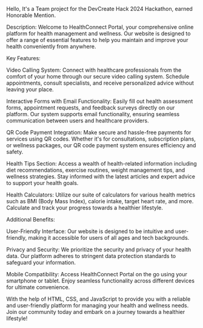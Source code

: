 Hello, It's a Team project for the DevCreate Hack 2024 Hackathon, earned Honorable Mention. 


Description:
Welcome to HealthConnect Portal, your comprehensive online platform for health management and wellness. Our website is designed to 
offer a range of essential features to help you maintain and improve your health conveniently from anywhere.

Key Features:

Video Calling System: Connect with healthcare professionals from the comfort of your home through our secure video calling system.
Schedule appointments, consult specialists, and receive personalized advice without leaving your place.

Interactive Forms with Email Functionality: Easily fill out health assessment forms, appointment requests, and feedback surveys 
directly on our platform. Our system supports email functionality, ensuring seamless communication between users and healthcare
providers.

QR Code Payment Integration: Make secure and hassle-free payments for services using QR codes. Whether it's for consultations, 
subscription plans, or wellness packages, our QR code payment system ensures efficiency and safety.

Health Tips Section: Access a wealth of health-related information including diet recommendations, exercise routines, weight
management tips, and wellness strategies. Stay informed with the latest articles and expert advice to support your health goals.

Health Calculators: Utilize our suite of calculators for various health metrics such as BMI (Body Mass Index), calorie intake, 
target heart rate, and more. Calculate and track your progress towards a healthier lifestyle.

Additional Benefits:

User-Friendly Interface: Our website is designed to be intuitive and user-friendly, making it accessible for users of all ages 
and tech backgrounds.

Privacy and Security: We prioritize the security and privacy of your health data. Our platform adheres to stringent data 
protection standards to safeguard your information.

Mobile Compatibility: Access HealthConnect Portal on the go using your smartphone or tablet. Enjoy seamless functionality 
across different devices for ultimate convenience.



With the help of HTML, CSS, and JavaScript to provide you with a reliable and user-friendly platform for managing your health
and wellness needs. Join our community today and embark on a journey towards a healthier lifestyle!
